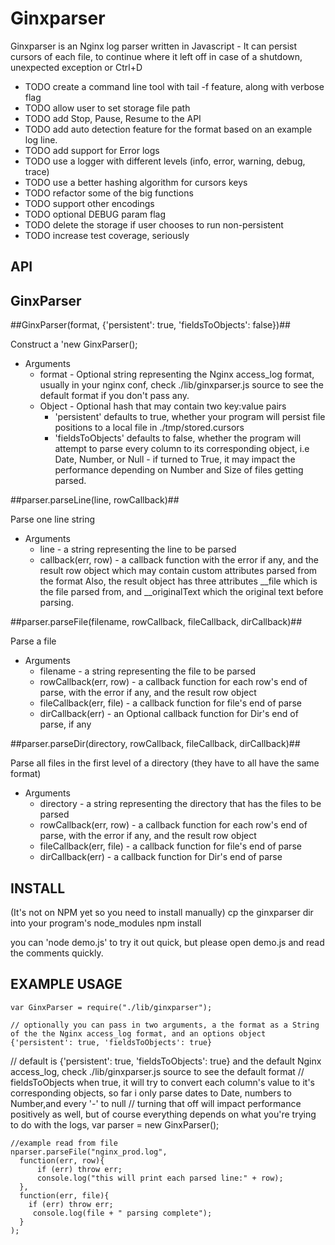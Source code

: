 Ginxparser
===================

Ginxparser is an Nginx log parser written in Javascript - It can persist cursors of each file, to continue where it left off in case of a
shutdown, unexpected exception or Ctrl+D

* TODO create a command line tool with tail -f feature, along with verbose flag
* TODO allow user to set storage file path
* TODO add Stop, Pause, Resume to the API 
* TODO add auto detection feature for the format based on an example log line.
* TODO add support for Error logs
* TODO use a logger with different levels (info, error, warning, debug, trace)
* TODO use a better hashing algorithm for cursors keys
* TODO refactor some of the big functions
* TODO support other encodings
* TODO optional DEBUG param flag
* TODO delete the storage if user chooses to run non-persistent
* TODO increase test coverage, seriously

API
---
 
GinxParser
---------
	
##GinxParser(format, {'persistent': true, 'fieldsToObjects': false})##

Construct a 'new GinxParser();
* Arguments
	* format - Optional string representing the Nginx access_log format, usually in your nginx conf, check ./lib/ginxparser.js source to see the default format if you don't pass any.
	* Object - Optional hash that may contain two key:value pairs
	  * 'persistent' defaults to true, whether your program will persist file positions to a local file in ./tmp/stored.cursors
	  * 'fieldsToObjects' defaults to false, whether the program will attempt to parse every column to its corresponding object, i.e Date, Number, or Null - if turned to True, it may impact the performance depending on Number and Size of files getting parsed.


##parser.parseLine(line, rowCallback)##

Parse one line string
* Arguments
	* line - a string representing the line to be parsed
	* callback(err, row) - a callback function with the error if any, and the result row object which may contain custom attributes parsed from the format
	Also, the result object has three attributes __file which is the file parsed from, and __originalText which the original text before parsing.


##parser.parseFile(filename, rowCallback, fileCallback, dirCallback)##

Parse a file
* Arguments
	* filename - a string representing the file to be parsed
	* rowCallback(err, row) - a callback function for each row's end of parse, with the error if any, and the result row object
	* fileCallback(err, file) - a callback function for file's end of parse
	* dirCallback(err) - an Optional callback function for Dir's end of parse, if any

##parser.parseDir(directory, rowCallback, fileCallback, dirCallback)##

Parse all files in the first level of a directory (they have to all have the same format)
* Arguments
	* directory - a string representing the directory that has the files to be parsed
	* rowCallback(err, row) - a callback function for each row's end of parse, with the error if any, and the result row object
	* fileCallback(err, file) - a callback function for file's end of parse
	* dirCallback(err) - a callback function for Dir's end of parse

INSTALL
-------
  (It's not on NPM yet so you need to install manually)
  cp the ginxparser dir into your program's node_modules
  npm install

  you can 'node demo.js' to try it out quick, but please open demo.js and read the comments quickly.

EXAMPLE USAGE
-------------

	var GinxParser = require("./lib/ginxparser");
	
	// optionally you can pass in two arguments, a the format as a String of the the Nginx access_log format, and an options object {'persistent': true, 'fieldsToObjects': true} 
  // default is {'persistent': true, 'fieldsToObjects': true} and the default Nginx access_log, check ./lib/ginxparser.js source to see the default format
  // fieldsToObjects when true, it will try to convert each column's value to it's corresponding objects, so far i only parse dates to Date,  numbers to Number,and every '-' to null 
  // turning that off will impact performance positively as well, but of course everything depends on what you're trying to do with the logs,
	var parser = new GinxParser();
	
	//example read from file
	nparser.parseFile("nginx_prod.log", 	
	  function(err, row){
		  if (err) throw err;
		  console.log("this will print each parsed line:" + row);
	  },	  
	  function(err, file){
		if (err) throw err;
		 console.log(file + " parsing complete");
	  }
	);
